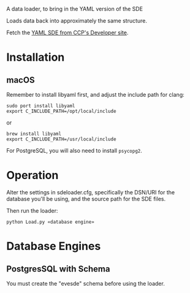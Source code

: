 A data loader, to bring in the YAML version of the SDE

Loads data back into approximately the same structure.

Fetch the [YAML SDE from CCP's Developer site](https://developers.eveonline.com/resource/resources).

# Installation

## macOS

Remember to install libyaml first, and adjust the include path for clang:

    sudo port install libyaml
    export C_INCLUDE_PATH=/opt/local/include

or

    brew install libyaml
    export C_INCLUDE_PATH=/usr/local/include

For PostgreSQL, you will also need to install `psycopg2`.

# Operation

Alter the settings in sdeloader.cfg, specifically the DSN/URI for the database you'll be using, and the source path for the SDE files.

Then run the loader:

    python Load.py «database engine»

# Database Engines

## PostgresSQL with Schema

You must create the "evesde" schema before using the loader.
